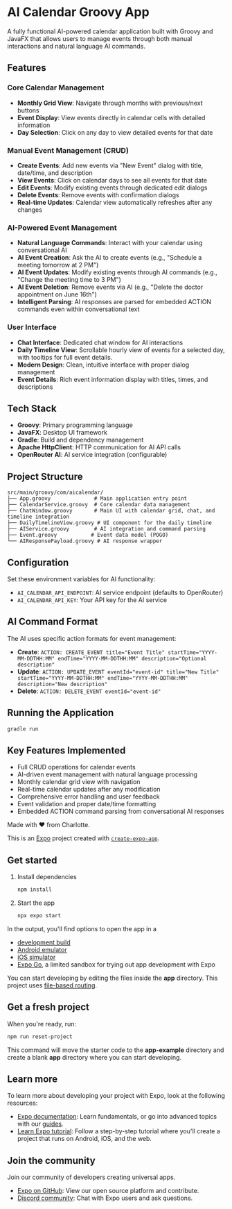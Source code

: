 # AI Calendar Groovy App

A fully functional AI-powered calendar application built with Groovy and JavaFX that allows users to manage events through both manual interactions and natural language AI commands.

## Features

### Core Calendar Management
- **Monthly Grid View**: Navigate through months with previous/next buttons
- **Event Display**: View events directly in calendar cells with detailed information
- **Day Selection**: Click on any day to view detailed events for that date

### Manual Event Management (CRUD)
- **Create Events**: Add new events via "New Event" dialog with title, date/time, and description
- **View Events**: Click on calendar days to see all events for that date
- **Edit Events**: Modify existing events through dedicated edit dialogs
- **Delete Events**: Remove events with confirmation dialogs
- **Real-time Updates**: Calendar view automatically refreshes after any changes

### AI-Powered Event Management
- **Natural Language Commands**: Interact with your calendar using conversational AI
- **AI Event Creation**: Ask the AI to create events (e.g., "Schedule a meeting tomorrow at 2 PM")
- **AI Event Updates**: Modify existing events through AI commands (e.g., "Change the meeting time to 3 PM")
- **AI Event Deletion**: Remove events via AI (e.g., "Delete the doctor appointment on June 16th")
- **Intelligent Parsing**: AI responses are parsed for embedded ACTION commands even within conversational text

### User Interface
- **Chat Interface**: Dedicated chat window for AI interactions
- **Daily Timeline View**: Scrollable hourly view of events for a selected day, with tooltips for full event details.
- **Modern Design**: Clean, intuitive interface with proper dialog management
- **Event Details**: Rich event information display with titles, times, and descriptions

## Tech Stack
- **Groovy**: Primary programming language
- **JavaFX**: Desktop UI framework
- **Gradle**: Build and dependency management
- **Apache HttpClient**: HTTP communication for AI API calls
- **OpenRouter AI**: AI service integration (configurable)

## Project Structure

```
src/main/groovy/com/aicalendar/
├── App.groovy              # Main application entry point
├── CalendarService.groovy  # Core calendar data management
├── ChatWindow.groovy       # Main UI with calendar grid, chat, and timeline integration
├── DailyTimelineView.groovy # UI component for the daily timeline
├── AIService.groovy        # AI integration and command parsing
├── Event.groovy           # Event data model (POGO)
└── AIResponsePayload.groovy # AI response wrapper
```

## Configuration

Set these environment variables for AI functionality:
- `AI_CALENDAR_API_ENDPOINT`: AI service endpoint (defaults to OpenRouter)
- `AI_CALENDAR_API_KEY`: Your API key for the AI service

## AI Command Format

The AI uses specific action formats for event management:
- **Create**: `ACTION: CREATE_EVENT title="Event Title" startTime="YYYY-MM-DDTHH:MM" endTime="YYYY-MM-DDTHH:MM" description="Optional description"`
- **Update**: `ACTION: UPDATE_EVENT eventId="event-id" title="New Title" startTime="YYYY-MM-DDTHH:MM" endTime="YYYY-MM-DDTHH:MM" description="New description"`
- **Delete**: `ACTION: DELETE_EVENT eventId="event-id"`

## Running the Application

```bash
gradle run
```

## Key Features Implemented
- Full CRUD operations for calendar events
- AI-driven event management with natural language processing
- Monthly calendar grid view with navigation
- Real-time calendar updates after any modification
- Comprehensive error handling and user feedback
- Event validation and proper date/time formatting
- Embedded ACTION command parsing from conversational AI responses





Made with ❤️ from Charlotte.

This is an [Expo](https://expo.dev) project created with [`create-expo-app`](https://www.npmjs.com/package/create-expo-app).

## Get started

1. Install dependencies

   ```bash
   npm install
   ```

2. Start the app

   ```bash
   npx expo start
   ```

In the output, you'll find options to open the app in a

- [development build](https://docs.expo.dev/develop/development-builds/introduction/)
- [Android emulator](https://docs.expo.dev/workflow/android-studio-emulator/)
- [iOS simulator](https://docs.expo.dev/workflow/ios-simulator/)
- [Expo Go](https://expo.dev/go), a limited sandbox for trying out app development with Expo

You can start developing by editing the files inside the **app** directory. This project uses [file-based routing](https://docs.expo.dev/router/introduction).

## Get a fresh project

When you're ready, run:

```bash
npm run reset-project
```

This command will move the starter code to the **app-example** directory and create a blank **app** directory where you can start developing.

## Learn more

To learn more about developing your project with Expo, look at the following resources:

- [Expo documentation](https://docs.expo.dev/): Learn fundamentals, or go into advanced topics with our [guides](https://docs.expo.dev/guides).
- [Learn Expo tutorial](https://docs.expo.dev/tutorial/introduction/): Follow a step-by-step tutorial where you'll create a project that runs on Android, iOS, and the web.

## Join the community

Join our community of developers creating universal apps.

- [Expo on GitHub](https://github.com/expo/expo): View our open source platform and contribute.
- [Discord community](https://chat.expo.dev): Chat with Expo users and ask questions.
